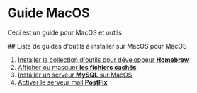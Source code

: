 # Guide MacOS

Ceci est un guide pour MacOS et outils.

## Liste de guides d'outils à installer sur MacOS pour MacOS

1. [Installer la collection d'outils pour développeur **Homebrew**](01_Homebrew.md)
2. [Afficher ou masquer **les fichiers cachés**](02_Fichiers_cahes.md)
3. [Installer un serveur **MySQL** sur MacOS](03_MySQL_Server.md)
4. [Activer le serveur mail **PostFix**](04_PostFix.md)